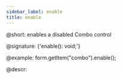 ```yaml
---
sidebar_label: enable
title: enable
---          
```


@short: enables a disabled Combo control

@signature: {'enable(): void;'}

@example:
form.getItem("combo").enable();



@descr:


